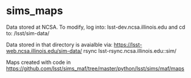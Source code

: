 sims_maps
=========

Data stored at NCSA.  To modify, log into:
lsst-dev.ncsa.illinois.edu
and cd to:
/lsst/sim-data/

Data stored in that directory is avaialble via:
https://lsst-web.ncsa.illinois.edu/sim-data/
rsync lsst-rsync.ncsa.illinois.edu::sim/

Maps created with code in https://github.com/lsst/sims_maf/tree/master/python/lsst/sims/maf/maps
